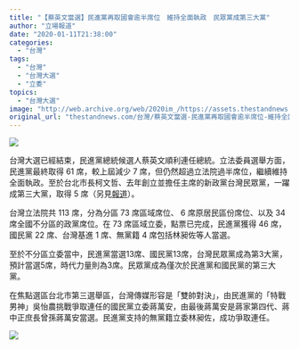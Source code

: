 ```yaml
---
title: "【蔡英文當選】民進黨再取國會逾半席位　維持全面執政　民眾黨成第三大黨"
author: "立場報道"
date: "2020-01-11T21:38:00"
categories:
  - "台灣"
tags:
  - "台灣"
  - "台灣大選"
  - "立委"
topics:
  - "台灣大選"
image: "http://web.archive.org/web/2020im_/https://assets.thestandnews.com/media/photos/tw-15_6dlwn_8aTZjUP.png"
original_url: "thestandnews.com/台灣/蔡英文當選-民進黨再取國會逾半席位-維持全面執政-民眾黨成第三大黨"
---
```

![](http://web.archive.org/web/2020im_/https://assets.thestandnews.com/media/photos/tw-15_6dlwn_8aTZjUP.png)

台灣大選已經結束，民進黨總統候選人蔡英文順利連任總統。立法委員選舉方面，民進黨最終取得 61 席，較上屆減少 7 席，但仍然超過立法院過半席位，繼續維持全面執政。至於台北市長柯文哲、去年創立並擔任主席的新政黨台灣民眾黨，一躍成第三大黨，取得 5 席（另見[報道](../../%E5%8F%B0%E7%81%A3%E5%A4%A7%E9%81%B8/%E5%8F%B0%E7%81%A3%E5%A4%A7%E9%81%B8-%E6%9F%AF%E6%96%87%E5%93%B2%E5%89%B5%E7%AB%8B%E6%B0%91%E7%9C%BE%E9%BB%A8-%E6%88%90%E7%AB%8B%E6%B3%95%E9%99%A2%E7%AC%AC%E4%B8%89%E5%A4%A7%E9%BB%A8-%E6%94%BF%E9%BB%A8%E7%A5%A8%E9%80%BE%E4%B8%80%E6%88%90-%E5%8A%8D%E6%8C%87-2024-%E7%B8%BD%E7%B5%B1%E9%81%B8%E8%88%89/)）。

台灣立法院共 113 席，分為分區 73 席區域席位、 6 席原居民區份席位、以及 34 席全國不分區的政黨席位。在 73 席區域立委，點票已完成，民進黨獲得 46 席，國民黨 22 席、台灣基進 1 席、無黨籍 4 席包括林昶佐等人當選。

至於不分區立委當中，民進黨當選13席、國民黨13席，台灣民眾黨成為第3大黨，預計當選5席，時代力量則為3席。民眾黨成為僅次於民進黨和國民黨的第三大黨。

在焦點選區台北市第三選舉區，台灣傳媒形容是「雙帥對決」，由民進黨的「特戰男神」吳怡農挑戰爭取連任的國民黨立委蔣萬安，由最後蔣萬安是蔣家第四代、蔣中正庶長曾孫蔣萬安當選。民進黨支持的無黨籍立委林昶佐，成功爭取連任。

![](http://web.archive.org/web/2020im_/https://assets.thestandnews.com/media/photos/legco-05_kSW5U_5LOFBOS.png)